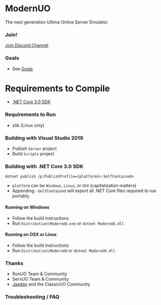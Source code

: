 ModernUO
=====

The next generation Ultima Online Server Emulator.

### Join!
[Join Discord Channel](https://discord.gg/VdyCpjQ)

### Goals
- See [Goals](./GOALS.md)

# Requirements to Compile
- [.NET Core 3.0 SDK](https://dotnet.microsoft.com/download/dotnet-core/3.0)

### Requirements to Run
- zlib (Linux only)

### Building with Visual Studio 2019
- Publish `Server` project
- Build `Scripts` project

### Building with .NET Core 3.0 SDK
`dotnet publish /p:PublishProfile=[platform]<-SelfContained>`
- `platform` can be `Windows`, `Linux`, or `OSX` (capitalization matters)
- Appending `-SelfContained` will export all .NET Core files required to run portably.

#### Running on Windows
- Follow the build instructions
- Run `Distribution\ModernUO.exe` or `dotnet ModernUO.dll`

#### Running on OSX or Linux
- Follow the build instructions
- Run `Distribution\ModernUO` or `dotnet ModernUO.dll`

### Thanks
- RunUO Team & Community
- ServUO Team & Community
- [Jaedan](https://github.com/jaedan) and the ClassicUO Community

### Troubleshooting / FAQ
